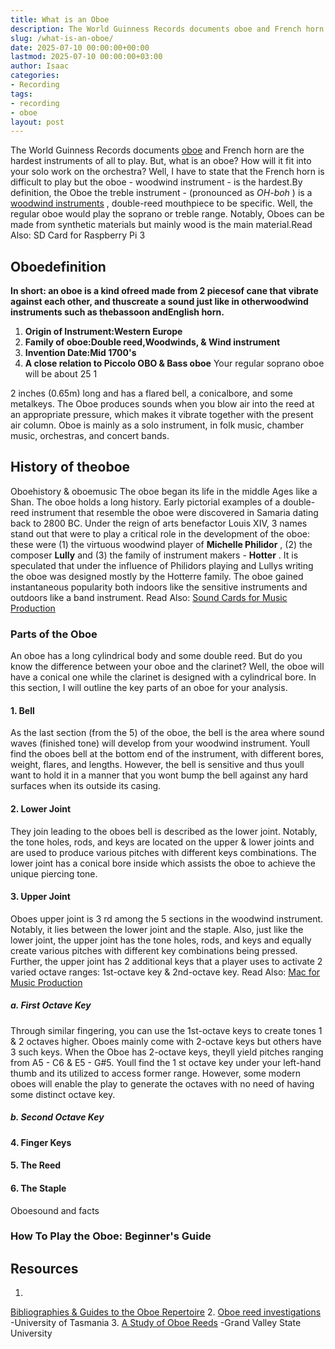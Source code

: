 ```yaml
---
title: What is an Oboe
description: The World Guinness Records documents oboe and French horn are the hardest instruments of all to play. But, what is an oboe?
slug: /what-is-an-oboe/
date: 2025-07-10 00:00:00+00:00
lastmod: 2025-07-10 00:00:00+03:00
author: Isaac
categories:
- Recording
tags:
- recording
- oboe
layout: post
---
```

The World Guinness Records documents [oboe](https://pestpolicy.com/english-horn-vs-oboe/) and French horn are the hardest instruments of all to play. But, what is an oboe? How will it fit into your solo work on the orchestra?
Well, I have to state that the French horn is difficult to play but the oboe - woodwind instrument - is the hardest.By definition, the Oboe the treble instrument - (pronounced as
*OH-boh*
) is a
[woodwind instruments](https://en.wikipedia.org/wiki/Woodwind_instrument)
, double-reed mouthpiece to be specific.
Well, the regular oboe would play the soprano or treble range. Notably, Oboes can be made from synthetic materials but mainly wood is the main material.Read Also:
SD Card for Raspberry Pi 3
## Oboedefinition
**In short: an oboe is a kind ofreed made from 2 piecesof cane that vibrate against each other, and thuscreate a sound just like in otherwoodwind instruments such as thebassoon andEnglish horn.**
1. **Origin of Instrument:Western Europe**
2. **Family of oboe:Double reed,Woodwinds, & Wind instrument**
3. **Invention Date:Mid 1700's**
4. **A close relation to Piccolo OBO & Bass oboe**
Your regular soprano oboe will be about 25
1

2
inches (0.65m) long and has a flared bell, a conicalbore, and some metalkeys.
The Oboe produces sounds when you blow air into the reed at an appropriate pressure, which makes it vibrate together with the present air column.
Oboe is mainly as a solo instrument, in folk music, chamber music, orchestras, and concert bands.
## History of theoboe
Oboehistory & oboemusic
The oboe began its life in the middle Ages like a Shan. The oboe holds a long history. Early pictorial examples of a double-reed instrument that resemble the oboe were discovered in Samaria dating back to 2800 BC.
Under the reign of arts benefactor Louis XIV, 3 names stand out that were to play a critical role in the development of the oboe: these were (1) the virtuous woodwind player of
**Michelle Philidor**
, (2) the composer
**Lully**
and (3) the family of instrument makers -
**Hotter**
.
It is speculated that under the influence of Philidors playing and Lullys writing the oboe was designed mostly by the Hotterre family.
The oboe gained instantaneous popularity both indoors like the sensitive instruments and outdoors like a band instrument.
Read Also:
[Sound Cards for Music Production](https://pestpolicy.com/best-sound-cards-for-music-production/)
### Parts of the Oboe
An oboe has a long cylindrical body and some double reed. But do you know the difference between your oboe and the clarinet?
Well, the oboe will have a conical one while the clarinet is designed with a cylindrical bore. In this section, I will outline the key parts of an oboe for your analysis.
#### 1. Bell
As the last section (from the 5) of the oboe, the bell is the area where sound waves (finished tone) will develop from your woodwind instrument.
Youll find the oboes bell at the bottom end of the instrument, with different bores, weight, flares, and lengths.
However, the bell is sensitive and thus youll want to hold it in a manner that you wont bump the bell against any hard surfaces when its outside its casing.
#### 2. Lower Joint
They join leading to the oboes bell is described as the lower joint.
Notably, the tone holes, rods, and keys are located on the upper & lower joints and are used to produce various pitches with different keys combinations.
The lower joint has a conical bore inside which assists the oboe to achieve the unique piercing tone.
#### 3. Upper Joint
Oboes upper joint is 3
rd
among the 5 sections in the woodwind instrument. Notably, it lies between the lower joint and the staple.
Also, just like the lower joint, the upper joint has the tone holes, rods, and keys and equally create various pitches with different key combinations being pressed.
Further, the upper joint has 2 additional keys that a player uses to activate 2 varied octave ranges: 1st-octave key & 2nd-octave key.
Read Also:
[Mac for Music Production](https://pestpolicy.com/best-mac-for-music-production/)
##### a. First Octave Key
Through similar fingering, you can use the 1st-octave keys to create tones 1 & 2 octaves higher. Oboes mainly come with 2-octave keys but others have 3 such keys. When the Oboe has 2-octave keys, theyll yield pitches ranging from A5 - C6 & E5 - G#5.
Youll find the 1
st
octave key under your left-hand thumb and its utilized to access former range. However, some modern oboes will enable the play to generate the octaves with no need of having some distinct octave key.
##### b. Second Octave Key
#### 4. Finger Keys
#### 5. The Reed
#### 6. The Staple
Oboesound and facts
### How To Play the Oboe: Beginner's Guide
## Resources
1.
[Bibliographies & Guides to the Oboe Repertoire](https://researchguides.uoregon.edu/oboe/bibliographies)
2.
[Oboe reed investigations](https://eprints.utas.edu.au/12400/)
-University of Tasmania
3.
[A Study of Oboe Reeds](https://scholarworks.gvsu.edu/cgi/viewcontent.cgi?article=1119&context=sss)
-Grand Valley State University